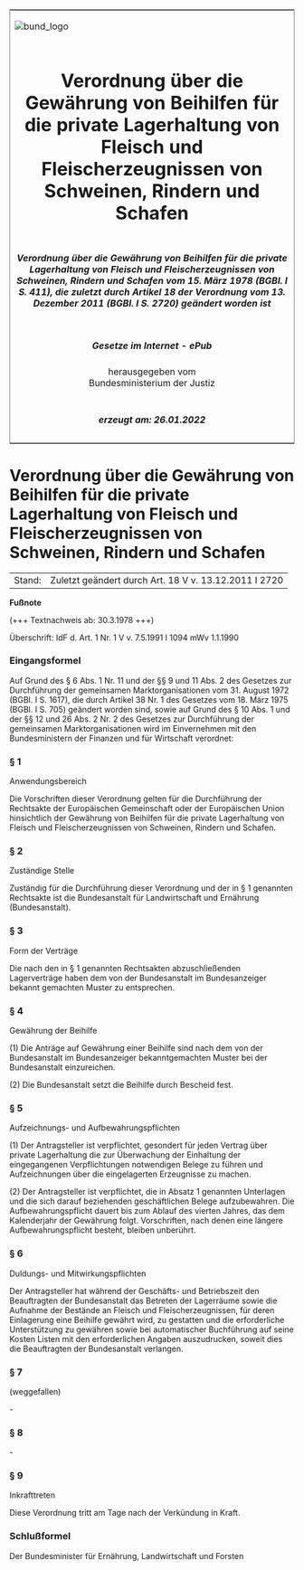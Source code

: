 <span id="DECKBLATT.html"></span>

<table border="0" frame="border" width="100%">

<tr valign="top">

<td align="left">

![bund\_logo](BfJ_2021_Web_de_de.gif)

</td>

<td align="right">

 

</td>

</tr>

<tr align="center" valign="middle">

<td colspan="2">

# Verordnung über die Gewährung von Beihilfen für die private Lagerhaltung von Fleisch und Fleischerzeugnissen von Schweinen, Rindern und Schafen

</td>

</tr>

<tr align="center" valign="middle">

<td colspan="2">

##### Verordnung über die Gewährung von Beihilfen für die private Lagerhaltung von Fleisch und Fleischerzeugnissen von Schweinen, Rindern und Schafen vom 15. März 1978 (BGBl. I S. 411), die zuletzt durch Artikel 18 der Verordnung vom 13. Dezember 2011 (BGBl. I S. 2720) geändert worden ist

</td>

</tr>

<tr align="center" valign="middle">

<td colspan="2">

  
  

##### Gesetze im Internet - ePub  
  
herausgegeben vom  
Bundesministerium der Justiz

</td>

</tr>

<tr align="center" valign="bottom">

<td colspan="2">

  
  

##### erzeugt am: 26.01.2022

</td>

</tr>

</table>

<span id="BJNR004110978.html"></span>

# Verordnung über die Gewährung von Beihilfen für die private Lagerhaltung von Fleisch und Fleischerzeugnissen von Schweinen, Rindern und Schafen

<div>

<div class="jnhtml">

|        |                                                       |
| ------ | ----------------------------------------------------- |
| Stand: | Zuletzt geändert durch Art. 18 V v. 13.12.2011 I 2720 |

</div>

</div>

<div>

  
**Fußnote**

<div class="jnhtml">

<div>

<div class="jurAbsatz">

(+++ Textnachweis ab: 30.3.1978 +++)

</div>

<div class="jurAbsatz">

  
Überschrift: IdF d. Art. 1 Nr. 1 V v. 7.5.1991 I 1094 mWv 1.1.1990

</div>

</div>

</div>

</div>

<span id="BJNR004110978BJNE000100328.html"></span>

### Eingangsformel  

<div>

<div class="jnhtml">

<div>

<div class="jurAbsatz">

Auf Grund des § 6 Abs. 1 Nr. 11 und der §§ 9 und 11 Abs. 2 des Gesetzes
zur Durchführung der gemeinsamen Marktorganisationen vom 31. August 1972
(BGBl. I S. 1617), die durch Artikel 38 Nr. 1 des Gesetzes vom 18. März
1975 (BGBl. I S. 705) geändert worden sind, sowie auf Grund des § 10
Abs. 1 und der §§ 12 und 26 Abs. 2 Nr. 2 des Gesetzes zur Durchführung
der gemeinsamen Marktorganisationen wird im Einvernehmen mit den
Bundesministern der Finanzen und für Wirtschaft verordnet:

</div>

</div>

</div>

</div>

<span id="BJNR004110978BJNE000203377.html"></span>

### § 1  
Anwendungsbereich

<div>

<div class="jnhtml">

<div>

<div class="jurAbsatz">

Die Vorschriften dieser Verordnung gelten für die Durchführung der
Rechtsakte der Europäischen Gemeinschaft oder der Europäischen Union
hinsichtlich der Gewährung von Beihilfen für die private Lagerhaltung
von Fleisch und Fleischerzeugnissen von Schweinen, Rindern und Schafen.

</div>

</div>

</div>

</div>

<span id="BJNR004110978BJNE000301308.html"></span>

### § 2  
Zuständige Stelle

<div>

<div class="jnhtml">

<div>

<div class="jurAbsatz">

Zuständig für die Durchführung dieser Verordnung und der in § 1
genannten Rechtsakte ist die Bundesanstalt für Landwirtschaft und
Ernährung (Bundesanstalt).

</div>

</div>

</div>

</div>

<span id="BJNR004110978BJNE001300377.html"></span>

### § 3  
Form der Verträge

<div>

<div class="jnhtml">

<div>

<div class="jurAbsatz">

Die nach den in § 1 genannten Rechtsakten abzuschließenden Lagerverträge
haben dem von der Bundesanstalt im Bundesanzeiger bekannt gemachten
Muster zu entsprechen.

</div>

</div>

</div>

</div>

<span id="BJNR004110978BJNE000502377.html"></span>

### § 4  
Gewährung der Beihilfe

<div>

<div class="jnhtml">

<div>

<div class="jurAbsatz">

(1) Die Anträge auf Gewährung einer Beihilfe sind nach dem von der
Bundesanstalt im Bundesanzeiger bekanntgemachten Muster bei der
Bundesanstalt einzureichen.

</div>

<div class="jurAbsatz">

(2) Die Bundesanstalt setzt die Beihilfe durch Bescheid fest.

</div>

</div>

</div>

</div>

<span id="BJNR004110978BJNE000601308.html"></span>

### § 5  
Aufzeichnungs- und Aufbewahrungspflichten

<div>

<div class="jnhtml">

<div>

<div class="jurAbsatz">

(1) Der Antragsteller ist verpflichtet, gesondert für jeden Vertrag über
private Lagerhaltung die zur Überwachung der Einhaltung der
eingegangenen Verpflichtungen notwendigen Belege zu führen und
Aufzeichnungen über die eingelagerten Erzeugnisse zu machen.

</div>

<div class="jurAbsatz">

(2) Der Antragsteller ist verpflichtet, die in Absatz 1 genannten
Unterlagen und die sich darauf beziehenden geschäftlichen Belege
aufzubewahren. Die Aufbewahrungspflicht dauert bis zum Ablauf des
vierten Jahres, das dem Kalenderjahr der Gewährung folgt. Vorschriften,
nach denen eine längere Aufbewahrungspflicht besteht, bleiben unberührt.

</div>

</div>

</div>

</div>

<span id="BJNR004110978BJNE000700328.html"></span>

### § 6  
Duldungs- und Mitwirkungspflichten

<div>

<div class="jnhtml">

<div>

<div class="jurAbsatz">

Der Antragsteller hat während der Geschäfts- und Betriebszeit den
Beauftragten der Bundesanstalt das Betreten der Lagerräume sowie die
Aufnahme der Bestände an Fleisch und Fleischerzeugnissen, für deren
Einlagerung eine Beihilfe gewährt wird, zu gestatten und die
erforderliche Unterstützung zu gewähren sowie bei automatischer
Buchführung auf seine Kosten Listen mit den erforderlichen Angaben
auszudrucken, soweit dies die Beauftragten der Bundesanstalt verlangen.

</div>

</div>

</div>

</div>

<span id="BJNR004110978BJNE000801310.html"></span>

### § 7  
(weggefallen)

<div>

<div class="jnhtml">

<div>

<div class="jurAbsatz">

\-

</div>

</div>

</div>

</div>

<span id="BJNR004110978BJNE000901308.html"></span>

### § 8  

<div>

<div class="jnhtml">

<div>

<div class="jurAbsatz">

\-

</div>

</div>

</div>

</div>

<span id="BJNR004110978BJNE001101308.html"></span>

### § 9  
Inkrafttreten

<div>

<div class="jnhtml">

<div>

<div class="jurAbsatz">

Diese Verordnung tritt am Tage nach der Verkündung in Kraft.

</div>

</div>

</div>

</div>

<span id="BJNR004110978BJNE001200328.html"></span>

### Schlußformel  

<div>

<div class="jnhtml">

<div>

<div class="jurAbsatz">

<span class="SP">Der Bundesminister für Ernährung, Landwirtschaft und
Forsten</span>

</div>

</div>

</div>

</div>
